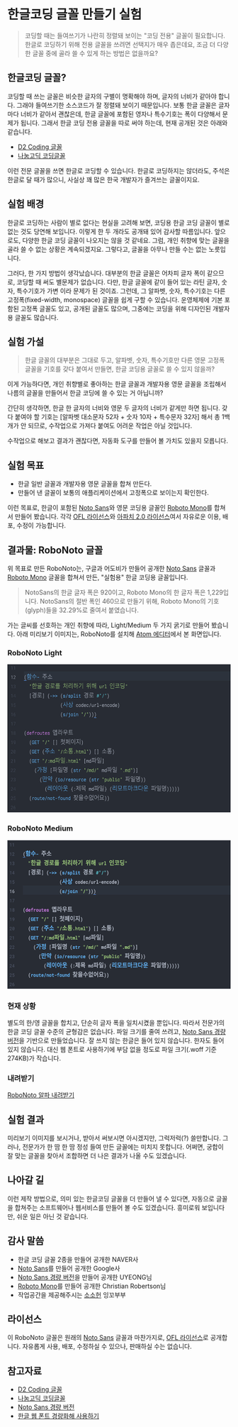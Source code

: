 # 한글코딩 글꼴 만들기 실험

> 코딩할 때는 들여쓰기가 나란히 정렬돼 보이는 "코딩 전용" 글꼴이 필요합니다. 한글로 코딩하기 위해 전용 글꼴을 쓰려면 선택지가 매우 좁은데요, 조금 더 다양한 글꼴 중에 골라 쓸 수 있게 하는 방법은 없을까요?

## 한글코딩 글꼴?

코딩할 때 쓰는 글꼴은 비슷한 글자의 구별이 명확해야 하며, 글자의 너비가 같아야 합니다. 그래야 들여쓰기한 소스코드가 잘 정렬돼 보이기 때문입니다. 보통 한글 글꼴은 글자마다 너비가 같아서 괜찮은데, 한글 글꼴에 포함된 영자나 특수기호는 폭이 다양해서 문제가 됩니다. 그래서 한글 코딩 전용 글꼴을 따로 써야 하는데, 현재 공개된 것은 아래와 같습니다.

* [D2 Coding 글꼴]
* [나눔고딕 코딩글꼴]

이런 전문 글꼴을 쓰면 한글로 코딩할 수 있습니다. 한글로 코딩하지는 않더라도, 주석은 한글로 달 때가 많으니, 사실상 꽤 많은 한국 개발자가 즐겨쓰는 글꼴이지요.

## 실험 배경

한글로 코딩하는 사람이 별로 없다는 현실을 고려해 보면, 코딩용 한글 코딩 글꼴이 별로 없는 것도 당연해 보입니다. 이렇게 한 두 개라도 공개돼 있어 감사할 따름입니다. 앞으로도, 다양한 한글 코딩 글꼴이 나오지는 않을 것 같네요. 그럼, 개인 취향에 맞는 글꼴을 골라 쓸 수 없는 상황은 계속되겠지요. 그렇다고, 글꼴을 아무나 만들 수는 없는 노릇입니다.

그러다, 한 가지 방법이 생각났습니다. 대부분의 한글 글꼴은 어차피 글자 폭이 같으므로, 코딩할 때 써도 별문제가 없습니다. 다만, 한글 글꼴에 같이 들어 있는 라틴 글자, 숫자, 특수기호가 가변 이라 문제가 된 것이죠. 그런데, 그 알파벳, 숫자, 특수기호는 다른 고정폭(fixed-width, monospace) 글꼴을 쉽게 구할 수 있습니다. 운영체제에 기본 포함된 고정폭 글꼴도 있고, 공개된 글꼴도 많으며, 그중에는 코딩을 위해 디자인된 개발자용 글꼴도 많습니다.

## 실험 가설

> 한글 글꼴의 대부분은 그대로 두고, 알파벳, 숫자, 특수기호만 다른 영문 고정폭 글꼴을 기호를 갖다 붙여서 만들면, 한글 코딩용 글꼴로 쓸 수 있지 않을까?

이게 가능하다면, 개인 취향별로 좋아하는 한글 글꼴과 개발자용 영문 글꼴을 조립해서 나름의 글꼴을 만들어서 한글 코딩에 쓸 수 있는 거 아닙니까?

간단히 생각하면, 한글 한 글자의 너비와 영문 두 글자의 너비가 같게만 하면 됩니다. 갖다 붙여야 할 기호는 [알파벳 대소문자 52자 + 숫자 10자 + 특수문자 32자] 해서 총 1백 개가 안 되므로, 수작업으로 가져다 붙여도 어려운 작업은 아닐 것입니다.

수작업으로 해보고 결과가 괜찮다면, 자동화 도구를 만들어 볼 가치도 있을지 모릅니다.

## 실험 목표

* 한글 일반 글꼴과 개발자용 영문 글꼴을 합쳐 만든다.
* 만들어 낸 글꼴이 보통의 애플리케이션에서 고정폭으로 보이는지 확인한다.

이런 목표로, 한글이 포함된 [Noto Sans][]와 영문 코딩용 글꼴인 [Roboto Mono][]를 합쳐서 만들어 봤습니다. 각각 [OFL 라이선스][]와 [아파치 2.0 라이선스][]여서 자유로운 이용, 배포, 수정이 가능합니다.

## 결과물: RoboNoto 글꼴

위 목표로 만든 RoboNoto는, 구글과 어도비가 만들어 공개한 [Noto Sans][] 글꼴과 [Roboto Mono][] 글꼴을 합쳐서 만든, "실험용" 한글 코딩용 글꼴입니다.

> NotoSans의 한글 글자 폭은 920이고, Roboto Mono의 한 글자 폭은 1,229입니다. NotoSans의 절반 폭인 460으로 만들기 위해, Roboto Mono의 기호(glyph)들을 32.29%로 줄여서 붙였습니다.

가는 글씨를 선호하는 개인 취향에 따라, Light/Medium 두 가지 굵기로 만들어 봤습니다. 아래 미리보기 이미지는, RoboNoto를 설치해 [Atom 에디터](https://atom.io)에서 본 화면입니다.

### RoboNoto Light
<img src="img/RoboNoto-Light.png" width="554" height="334"/>

### RoboNoto Medium
<img src="img/RoboNoto-Medium.png" width="550" height="335"/>

### 현재 상황

별도의 한/영 글꼴을 합치고, 단순히 글자 폭을 일치시켰을 뿐입니다. 따라서 전문가의 한글 코딩 글꼴 수준의 균형감은 없습니다. 파일 크기를 줄여 쓰려고, [Noto Sans 경량 버전][]을 기반으로 만들었습니다. 잘 쓰지 않는 한글은 들어 있지 않습니다. 한자도 들어 있지 않습니다. 대신 웹 폰트로 사용하기에 부담 없을 정도로 파일 크기(.woff 기준 274KB)가 작습니다.

### 내려받기

<a class="button button-download" href="font/RoboNoto.zip">RoboNoto 알파 내려받기</a>

## 실험 결과

미리보기 이미지를 보시거나, 받아서 써보시면 아시겠지만, 그럭저럭(?) 쓸만합니다. 그러나, 전문가가 한 땀 한 땀 정성 들여 만든 글꼴에는 미치지 못합니다. 어쩌면, 궁합이 잘 맞는 글꼴을 찾아서 조합하면 더 나은 결과가 나올 수도 있겠습니다.

## 나아갈 길

이런 제작 방법으로, 의미 있는 한글코딩 글꼴을 더 만들어 낼 수 있다면, 자동으로 글꼴을 합쳐주는 소프트웨어나 웹서비스를 만들어 볼 수도 있겠습니다. 흥미로워 보입니다만, 쉬운 일은 아닌 것 같습니다.

## 감사 말씀

* 한글 코딩 글꼴 2종을 만들어 공개한 NAVER사
* [Noto Sans][]를 만들어 공개한 Google사
* [Noto Sans 경량 버전][]을 만들어 공개한 UYEONG님
* [Roboto Mono][]를 만들어 공개한 Christian Robertson님
* 작업공간을 제공해주시는 [소소헌](https://www.facebook.com/소소헌-笑笑軒-442738965892877) 잉꼬부부

## 라이선스

이 RoboNoto 글꼴은 원래의 [Noto Sans] 글꼴과 마찬가지로, [OFL 라이선스]로 공개합니다. 자유롭게 사용, 배포, 수정하실 수 있으나, 판매하실 수는 없습니다.

## 참고자료

* [D2 Coding 글꼴][]
* [나눔고딕 코딩글꼴][]
* [Noto Sans 경량 버전][]
* [한글 웹 폰트 경량화해 사용하기](http://blog.coderifleman.com/post/111825720099/한글-웹-폰트-경량화해-사용하기)

[Noto Sans 경량 버전]: https://github.com/UYEONG/NotoSans-subset
[D2 Coding 글꼴]: http://dev.naver.com/projects/d2coding/
[나눔고딕 코딩글꼴]: http://dev.naver.com/projects/nanumfont/
[Noto Sans]: https://www.google.com/get/noto/
[Roboto Mono]: https://www.google.com/fonts/specimen/Roboto+Mono
[OFL 라이선스]: http://scripts.sil.org/OFL
[아파치 2.0 라이선스]: http://www.apache.org/licenses/LICENSE-2.0
